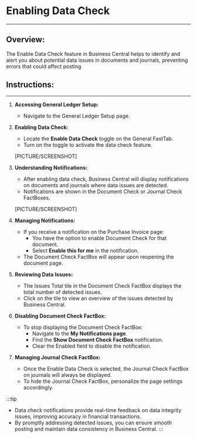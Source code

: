 # Enabling Data Check
---

## Overview:
The Enable Data Check feature in Business Central helps to identify and alert you about potential data issues in documents and journals, preventing errors that could affect posting

## Instructions:
---

1. **Accessing General Ledger Setup:**
    - Navigate to the General Ledger Setup page.

2. **Enabling Data Check:**
    - Locate the **Enable Data Check** toggle on the General FastTab.
    - Turn on the toggle to activate the data check feature.


    [PICTURE/SCREENSHOT]

3. **Understanding Notifications:**
    - After enabling data check, Business Central will display notifications on documents and journals where data issues are detected.
    - Notifications are shown in the Document Check or Journal Check FactBoxes.


    [PICTURE/SCREENSHOT]

4. **Managing Notifications:**
    - If you receive a notification on the Purchase Invoice page:
        - You have the option to enable Document Check for that document.
        - Select **Enable this for me** in the notification.
    - The Document Check FactBox will appear upon reopening the document page.

5. **Reviewing Data Issues:**
    - The Issues Total tile in the Document Check FactBox displays the total number of detected issues.
    - Click on the tile to view an overview of the issues detected by Business Central.

6. **Disabling Document Check FactBox:**
    - To stop displaying the Document Check FactBox:
        - Navigate to the **My Notifications page**.
        - Find the **Show Document Check FactBox** notification.
        - Clear the Enabled field to disable the notification.

7. **Managing Journal Check FactBox:**
    - Once the Enable Data Check is selected, the Journal Check FactBox on journals will always be displayed.
    - To hide the Journal Check FactBox, personalize the page settings accordingly.

:::tip
- Data check notifications provide real-time feedback on data integrity issues, improving accuracy in financial transactions.
- By promptly addressing detected issues, you can ensure smooth posting and maintain data consistency in Business Central.
:::
